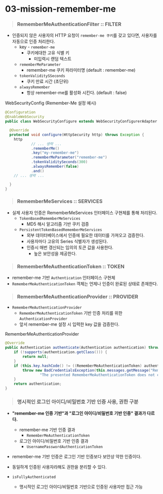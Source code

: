 # 03-mission-remember-me

> ### RememberMeAuthenticationFilter :: FILTER

- 인증되지 않은 사용자의 HTTP 요청이 `remember-me 쿠키`를 갖고 있다면, 사용자를 자동으로 인증 처리한다.
  - key - `remember-me`
    - 쿠키에대한 고유 식별 키
      - 미입력시 랜덤 텍스트
  - `rememberMeParameter`
    - remember-me 쿠키 파라미터명 (default : remember-me)
  - `tokenValiditySSeconds`
    - 쿠키 만료 시간 (초단위)
  - `alwaysRemember`
    - 항상 remember-me를 활성화 시킨다. (default : false)


WebSecurityConfig (Remember-Me 설정 예시)

```java
@Configuration
@EnableWebSecurity
public class WebSecurityConfigure extends WebSecurityConfigurerAdapter {

  @Override
  protected void configure(HttpSecurity http) throws Exception {
    http
            // ... 생략 ...
            .rememberMe()
            .key("my-remember-me")
            .rememberMeParameter("remember-me")
            .tokenValiditySeconds(300)
            .alwaysRemember(false)
            .and()
    // ... 생략 ...

  }
}
```

> ### RememberMeServices :: SERVICES

- 실제 사용자 인증은 RememberMeServices 인터페이스 구현체를 통해 처리된다.
  - `TokenBasedRememberMeServices`
    - MD5 해시 알고리즘 기반 쿠키 검증
  - `PersistentTokenBasedRememberMeServices`
    - 외부 데이터베이스에서 인증에 필요한 데이터를 가져오고 검증한다.
    - 사용자마다 고유의 Series 식별자가 생성된다.
    - 인증시 매번 갱신되는 임의의 토큰 값을 사용한다.
      - 높은 보안성을 제공한다.


> ### RememberMeAuthenticationToken :: TOKEN

- remember-me 기반 `Authentication` 인터페이스 구현체
- `RememberMeAuthenticationToken` 객체는 언제나 인증이 완료된 상태로 존재한다.

> ### RememberMeAuthenticationProvider :: PROVIDER

- `RememberMeAuthenticationProvider`
  - `RememberMeAuthenticationToken` 기반 인증 처리를 위한 `AuthenticationProvider`
  - 앞서 remember-me 설정 시 입력한 key 값을 검증한다.


RememberMeAuthenticationProvider

```java
@Override
public Authentication authenticate(Authentication authentication) throws AuthenticationException {
	if (!supports(authentication.getClass())) {
		return null;
	}
	if (this.key.hashCode() != ((RememberMeAuthenticationToken) authentication).getKeyHash()) {
		throw new BadCredentialsException(this.messages.getMessage("RememberMeAuthenticationProvider.incorrectKey",
				"The presented RememberMeAuthenticationToken does not contain the expected key"));
	}
	return authentication;
}
```

> ### 명시적인 로그인 아이디/비밀번호 기반 인증 사용, 권한 구분

- **"remember-me 인증 기반"과 "로그인 아이디/비밀번호 기반 인증" 결과가 다르다.**
  - remember-me 기반 인증 결과
    - `RememberMeAuthenticationToken`
  - 로그인 아이디/비밀번호 기반 인증 결과
    - `UsernamePasswordAuthenticationToken`


- remember-me 기반 인증은 로그인 기반 인증보다 보안상 약한 인증이다.
- 동일하게 인증된 사용자라해도 권한을 분리할 수 있다.


- `isFullyAuthenticated`
  - 명시적인 로그인 아이디/비밀번호 기반으로 인증된 사용자만 접근 가능